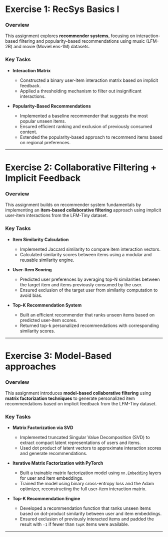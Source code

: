 # Exercise 1: RecSys Basics I

### **Overview**
This assignment explores **recommender systems**, focusing on interaction-based filtering and popularity-based recommendations using music (LFM-2B) and movie (MovieLens-1M) datasets.

### **Key Tasks**

- **Interaction Matrix**  
  - Constructed a binary user-item interaction matrix based on implicit feedback.
  - Applied a thresholding mechanism to filter out insignificant interactions.

- **Popularity-Based Recommendations**  
  - Implemented a baseline recommender that suggests the most popular unseen items.
  - Ensured efficient ranking and exclusion of previously consumed content.
  - Extended the popularity-based approach to recommend items based on regional preferences.

---

# Exercise 2: Collaborative Filtering + Implicit Feedback

### **Overview**
This assignment builds on recommender system fundamentals by implementing an **item-based collaborative filtering** approach using implicit user-item interactions from the LFM-Tiny dataset.

### **Key Tasks**

- **Item Similarity Calculation**  
  - Implemented Jaccard similarity to compare item interaction vectors.
  - Calculated similarity scores between items using a modular and reusable similarity engine.

- **User-Item Scoring**  
  - Predicted user preferences by averaging top-N similarities between the target item and items previously consumed by the user.
  - Ensured exclusion of the target user from similarity computation to avoid bias.

- **Top-K Recommendation System**  
  - Built an efficient recommender that ranks unseen items based on predicted user-item scores.
  - Returned top-k personalized recommendations with corresponding similarity scores.

---

# Exercise 3: Model-Based approaches

### **Overview**
This assignment introduces **model-based collaborative filtering** using **matrix factorization techniques** to generate personalized item recommendations based on implicit feedback from the LFM-Tiny dataset.

### **Key Tasks**

- **Matrix Factorization via SVD**  
  - Implemented truncated Singular Value Decomposition (SVD) to extract compact latent representations of users and items.
  - Used dot product of latent vectors to approximate interaction scores and generate recommendations.

- **Iterative Matrix Factorization with PyTorch**  
  - Built a trainable matrix factorization model using `nn.Embedding` layers for user and item embeddings.
  - Trained the model using binary cross-entropy loss and the Adam optimizer, reconstructing the full user-item interaction matrix.

- **Top-K Recommendation Engine**  
  - Developed a recommendation function that ranks unseen items based on dot-product similarity between user and item embeddings.
  - Ensured exclusion of previously interacted items and padded the result with `-1` if fewer than `topK` items were available.

---
